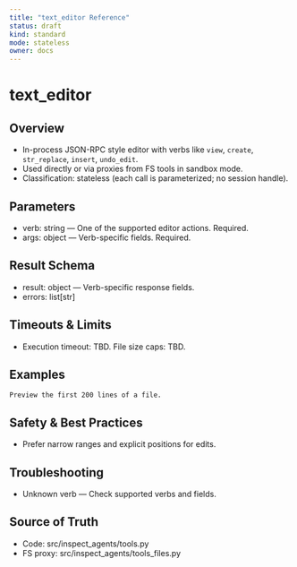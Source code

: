 ```yaml
---
title: "text_editor Reference"
status: draft
kind: standard
mode: stateless
owner: docs
---
```


# text_editor

## Overview
- In-process JSON-RPC style editor with verbs like `view`, `create`, `str_replace`, `insert`, `undo_edit`.
- Used directly or via proxies from FS tools in sandbox mode.
- Classification: stateless (each call is parameterized; no session handle).

## Parameters
- verb: string — One of the supported editor actions. Required.
- args: object — Verb-specific fields. Required.

## Result Schema
- result: object — Verb-specific response fields.
- errors: list[str]

## Timeouts & Limits
- Execution timeout: TBD. File size caps: TBD.

## Examples
```
Preview the first 200 lines of a file.
```

## Safety & Best Practices
- Prefer narrow ranges and explicit positions for edits.

## Troubleshooting
- Unknown verb — Check supported verbs and fields.

## Source of Truth
- Code: src/inspect_agents/tools.py
- FS proxy: src/inspect_agents/tools_files.py

